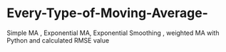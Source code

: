 # Every-Type-of-Moving-Average-
Simple MA , Exponential MA, Exponential Smoothing , weighted MA with Python and calculated RMSE value 
